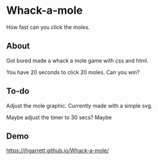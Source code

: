# Whack-a-mole
How fast can you click the moles.

## About
Got bored made a whack a mole game with css and html. 

You have 20 seconds to click 20 moles. Can you win?

## To-do
Adjust the mole graphic. Currently made with a simple svg.

Maybe adjust the timer to 30 secs? Maybe

## Demo
https://jhgarrett.github.io/Whack-a-mole/